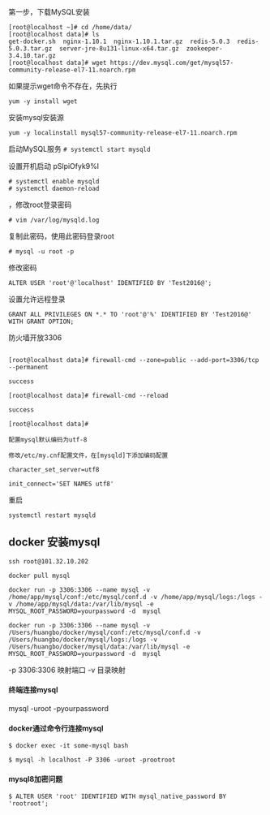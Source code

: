 第一步，下载MySQL安装
```
[root@localhost ~]# cd /home/data/
[root@localhost data]# ls
get-docker.sh  nginx-1.10.1  nginx-1.10.1.tar.gz  redis-5.0.3  redis-5.0.3.tar.gz  server-jre-8u131-linux-x64.tar.gz  zookeeper-3.4.10.tar.gz
[root@localhost data]# wget https://dev.mysql.com/get/mysql57-community-release-el7-11.noarch.rpm
```



如果提示wget命令不存在，先执行

```
yum -y install wget
```

安装mysql安装源

```
yum -y localinstall mysql57-community-release-el7-11.noarch.rpm 
```

启动MySQL服务
` # systemctl start mysqld `

设置开机启动
pSlpiOfyk9%l
```
# systemctl enable mysqld
# systemctl daemon-reload
```

，修改root登录密码

```
# vim /var/log/mysqld.log
```
复制此密码，使用此密码登录root

`# mysql -u root -p`



修改密码

```
ALTER USER 'root'@'localhost' IDENTIFIED BY 'Test2016@';
```

设置允许远程登录

```
GRANT ALL PRIVILEGES ON *.* TO 'root'@'%' IDENTIFIED BY 'Test2016@' WITH GRANT OPTION;
```



防火墙开放3306

```

[root@localhost data]# firewall-cmd --zone=public --add-port=3306/tcp --permanent
 
success
 
[root@localhost data]# firewall-cmd --reload
 
success
 
[root@localhost data]#
```


```
配置mysql默认编码为utf-8

修改/etc/my.cnf配置文件，在[mysqld]下添加编码配置

character_set_server=utf8

init_connect='SET NAMES utf8'
```


重启
```
systemctl restart mysqld
```


## docker 安装mysql

`ssh root@101.32.10.202`

`docker pull mysql`


```shell
docker run -p 3306:3306 --name mysql -v /home/app/mysql/conf:/etc/mysql/conf.d -v /home/app/mysql/logs:/logs -v /home/app/mysql/data:/var/lib/mysql -e MYSQL_ROOT_PASSWORD=yourpassword -d  mysql
```




```shell
docker run -p 3306:3306 --name mysql -v /Users/huangbo/docker/mysql/conf:/etc/mysql/conf.d -v /Users/huangbo/docker/mysql/logs:/logs -v /Users/huangbo/docker/mysql/data:/var/lib/mysql -e MYSQL_ROOT_PASSWORD=yourpassword -d  mysql
```

-p 3306:3306   映射端口
-v 目录映射

#### 终端连接mysql

mysql -uroot -pyourpassword


 #### docker通过命令行连接mysql
 `$ docker exec -it some-mysql bash`

`$ mysql -h localhost -P 3306 -uroot -prootroot`

#### mysql8加密问题

`$ ALTER USER 'root' IDENTIFIED WITH mysql_native_password BY 'rootroot';`